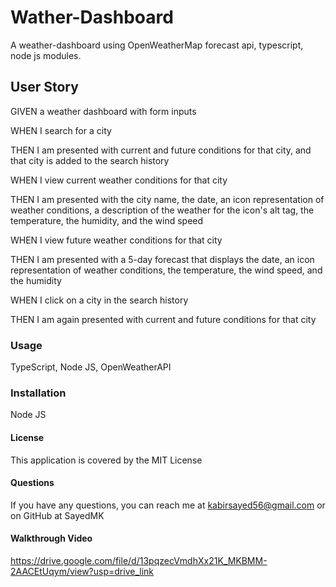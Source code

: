 # Wather-Dashboard
A weather-dashboard using OpenWeatherMap forecast api, typescript, node js modules.




## User Story
GIVEN a weather dashboard with form inputs

WHEN I search for a city

THEN I am presented with current and future conditions for that city, and that city is added to the search history

WHEN I view current weather conditions for that city

THEN I am presented with the city name, the date, an icon representation of weather conditions, a description of the weather for the icon's alt tag, the temperature, the humidity, and the wind speed

WHEN I view future weather conditions for that city

THEN I am presented with a 5-day forecast that displays the date, an icon representation of weather conditions, the temperature, the wind speed, and the humidity

WHEN I click on a city in the search history

THEN I am again presented with current and future conditions for that city


### Usage 
TypeScript, Node JS, OpenWeatherAPI


### Installation 
Node JS


#### License 
This application is covered by the MIT License

#### Questions
If you have any questions, you can reach me at kabirsayed56@gmail.com or on GitHub at SayedMK


#### Walkthrough Video 
https://drive.google.com/file/d/13pqzecVmdhXx21K_MKBMM-2AACEtUqym/view?usp=drive_link


